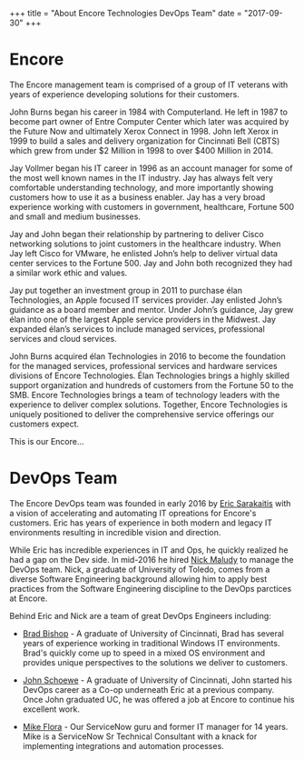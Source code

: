 +++
title = "About Encore Technologies DevOps Team"
date = "2017-09-30"
+++

# Encore

The Encore management team is comprised of a group of IT veterans with years of experience developing solutions for their customers. 

John Burns began his career in 1984 with Computerland. He left in 1987 to become part owner of Entre Computer Center which later was acquired by the Future Now and ultimately Xerox Connect in 1998. John left Xerox in 1999 to build a sales and delivery organization for Cincinnati Bell (CBTS) which grew from under $2 Million in 1998 to over $400 Million in 2014. 

Jay Vollmer began his IT career in 1996 as an account manager for some of the most well known names in the IT industry. Jay has always felt very comfortable understanding technology, and more importantly showing customers how to use it as a business enabler. Jay has a very broad experience working with customers in government, healthcare, Fortune 500 and small and medium businesses. 

Jay and John began their relationship by partnering to deliver Cisco networking solutions to joint customers in the healthcare industry. When Jay left Cisco for VMware, he enlisted John’s help to deliver virtual data center services to the Fortune 500. Jay and John both recognized they had a similar work ethic and values. 

Jay put together an investment group in 2011 to purchase élan Technologies, an Apple focused IT services provider. Jay enlisted John’s guidance as a board member and mentor. Under John’s guidance, Jay grew élan into one of the largest Apple service providers in the Midwest. Jay expanded élan’s services to include managed services, professional services and cloud services. 

John Burns acquired élan Technologies in 2016 to become the foundation for the managed services, professional services and hardware services divisions of Encore Technologies. Élan Technologies brings a highly skilled support organization and hundreds of customers from the Fortune 50 to the SMB. Encore Technologies brings a team of technology leaders with the experience to deliver complex solutions. Together, Encore Technologies is uniquely positioned to deliver the comprehensive service offerings our customers expect. 

This is our Encore…


# DevOps Team

The Encore DevOps team was founded in early 2016 by [Eric Sarakaitis](https://github.com/esarakaitis)
with a vision of accelerating and automating IT opreations for Encore's customers.
Eric has years of experience in both modern and legacy IT environments resulting
in incredible vision and direction.

While Eric has incredible experiences in IT and Ops, he quickly realized he had a
gap on the Dev side. In mid-2016 he hired [Nick Maludy](https://github.com/nmaludy)
to manage the DevOps team. Nick, a graduate of University of Toledo, comes from
a diverse Software Engineering background allowing him to apply best practices
from the Software Engineering discipline to the DevOps parctices at Encore.

Behind Eric and Nick are a team of great DevOps Engineers including:

* [Brad Bishop](https://github.com/bishopbm1) - A graduate of University of 
Cincinnati, Brad has several years of experience working in traditional Windows
IT environments. Brad's quickly come up to speed in a mixed OS environment and
provides unique perspectives to the solutions we deliver to customers.

* [John Schoewe](https://github.com/jschoewe) - A graduate of University of
Cincinnati, John started his DevOps career as a Co-op underneath Eric at a previous
company. Once John graduated UC, he was offered a job at Encore to continue his 
excellent work.

* [Mike Flora](https://github.com/MikeFlora) - Our ServiceNow guru and former IT
manager for 14 years. Mike is a ServiceNow Sr Technical Consultant with a knack
for implementing integrations and automation processes.

